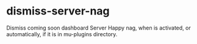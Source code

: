 # dismiss-server-nag
Dismiss coming soon dashboard Server Happy nag, when is activated, or automatically, if it is in mu-plugins directory.
